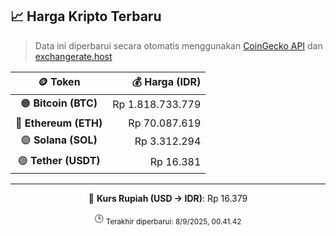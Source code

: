 

<!-- HARGA_KRIPTO -->
## 📈 Harga Kripto Terbaru

> Data ini diperbarui secara otomatis menggunakan [CoinGecko API](https://www.coingecko.com/) dan [exchangerate.host](https://exchangerate.host/)

<div align="center">

| 🪙 Token | 💰 Harga (IDR) |
|:------:|---------------:|
| 🟠 **Bitcoin (BTC)**   | Rp 1.818.733.779 |
| 🔵 **Ethereum (ETH)**  | Rp 70.087.619 |
| 🟣 **Solana (SOL)**    | Rp 3.312.294 |
| 🟢 **Tether (USDT)**   | Rp 16.381 |

---

💱 **Kurs Rupiah (USD → IDR)**: Rp 16.379

🕒 <sub>Terakhir diperbarui: 8/9/2025, 00.41.42</sub>

</div>
<!-- /HARGA_KRIPTO -->